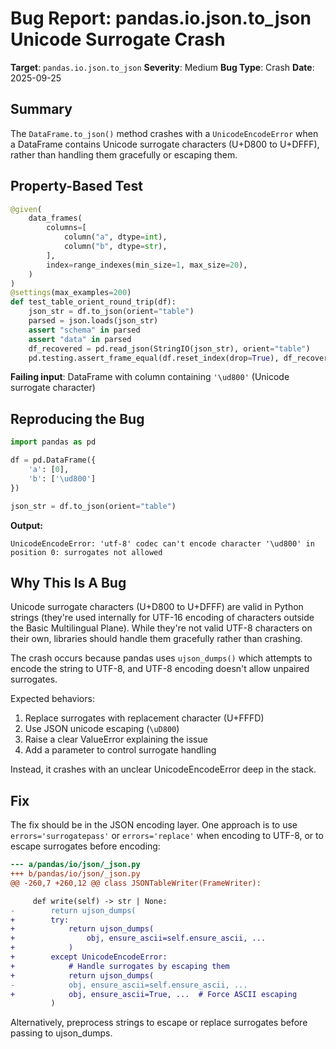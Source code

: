 # Bug Report: pandas.io.json.to_json Unicode Surrogate Crash

**Target**: `pandas.io.json.to_json`
**Severity**: Medium
**Bug Type**: Crash
**Date**: 2025-09-25

## Summary

The `DataFrame.to_json()` method crashes with a `UnicodeEncodeError` when a DataFrame contains Unicode surrogate characters (U+D800 to U+DFFF), rather than handling them gracefully or escaping them.

## Property-Based Test

```python
@given(
    data_frames(
        columns=[
            column("a", dtype=int),
            column("b", dtype=str),
        ],
        index=range_indexes(min_size=1, max_size=20),
    )
)
@settings(max_examples=200)
def test_table_orient_round_trip(df):
    json_str = df.to_json(orient="table")
    parsed = json.loads(json_str)
    assert "schema" in parsed
    assert "data" in parsed
    df_recovered = pd.read_json(StringIO(json_str), orient="table")
    pd.testing.assert_frame_equal(df.reset_index(drop=True), df_recovered.reset_index(drop=True))
```

**Failing input**: DataFrame with column containing `'\ud800'` (Unicode surrogate character)

## Reproducing the Bug

```python
import pandas as pd

df = pd.DataFrame({
    'a': [0],
    'b': ['\ud800']
})

json_str = df.to_json(orient="table")
```

**Output:**
```
UnicodeEncodeError: 'utf-8' codec can't encode character '\ud800' in position 0: surrogates not allowed
```

## Why This Is A Bug

Unicode surrogate characters (U+D800 to U+DFFF) are valid in Python strings (they're used internally for UTF-16 encoding of characters outside the Basic Multilingual Plane). While they're not valid UTF-8 characters on their own, libraries should handle them gracefully rather than crashing.

The crash occurs because pandas uses `ujson_dumps()` which attempts to encode the string to UTF-8, and UTF-8 encoding doesn't allow unpaired surrogates.

Expected behaviors:
1. Replace surrogates with replacement character (U+FFFD)
2. Use JSON unicode escaping (`\uD800`)
3. Raise a clear ValueError explaining the issue
4. Add a parameter to control surrogate handling

Instead, it crashes with an unclear UnicodeEncodeError deep in the stack.

## Fix

The fix should be in the JSON encoding layer. One approach is to use `errors='surrogatepass'` or `errors='replace'` when encoding to UTF-8, or to escape surrogates before encoding:

```diff
--- a/pandas/io/json/_json.py
+++ b/pandas/io/json/_json.py
@@ -260,7 +260,12 @@ class JSONTableWriter(FrameWriter):

     def write(self) -> str | None:
-        return ujson_dumps(
+        try:
+            return ujson_dumps(
+                obj, ensure_ascii=self.ensure_ascii, ...
+            )
+        except UnicodeEncodeError:
+            # Handle surrogates by escaping them
+            return ujson_dumps(
-            obj, ensure_ascii=self.ensure_ascii, ...
+            obj, ensure_ascii=True, ...  # Force ASCII escaping
         )
```

Alternatively, preprocess strings to escape or replace surrogates before passing to ujson_dumps.